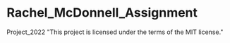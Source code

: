 # Rachel_McDonnell_Assignment
Project_2022
"This project is licensed under the terms of the MIT license."

